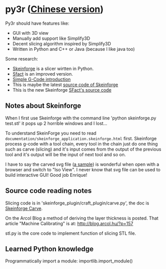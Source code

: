 # py3r ([Chinese version](README_zh.md))

Py3r should have features like:

  - GUI with 3D view
  - Manually add support like Simplify3D
  - Decent slicing algorithm inspired by Simplify3D
  - Written in Python and C++ or Java (because I like java too)

Some research:

  - [Skeinforge](http://fabmetheus.crsndoo.com/wiki/index.php/Skeinforge) is a slicer wirtten in Python.
  - [Sfact](http://reprap.org/wiki/Sfact) is an improved version.
  - [Simple G-Code introduction](http://fabmetheus.crsndoo.com/wiki/index.php/G-Code)
  - This is maybe the latest [source code of Skeinforge](https://github.com/amsler/skeinforge)
  - This is the new Skeinforge [SFact's source code](https://github.com/ahmetcemturan/SFACT)

## Notes about Skeinforge

When I first use Skeinforge with the command line 'python skeinforge.py test.stl' it pops up 2 horrible windows and I lost...

To understand SkeinForge you need to read `documentation/skeinforge_application.skeinforge.html` first.
Skeinforge process g-code with a tool chain, every tool in the chain just do one thing such as carve (slicing) and it's input comes from the output of the previous tool and it's output will be the input of next tool and so on.

I have to say the carved svg file ([a sample](minionfront_carve.svg)) is wonderful when open with a browser and switch to "Iso View".
I never know that svg file can be used to build interactive GUI! Good job Enrique!

## Source code reading notes

Slicing code is in 'skeinforge_plugin/craft_plugin/carve.py', the doc is [Skeinforge Carve](http://fabmetheus.crsndoo.com/wiki/index.php/Skeinforge_Carve).

On the Arcol Blog a method of deriving the layer thickness is posted.  That article "Machine Calibrating" is at:
http://blog.arcol.hu/?p=157

stl.py is the core code to implement function of slicing STL file.

## Learned Python knowledge

Programmatically import a module: importlib.import_module()

